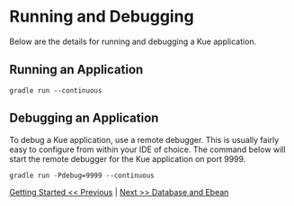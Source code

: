 # Running and Debugging

Below are the details for running and debugging a Kue application.

## Running an Application
```
gradle run --continuous
```

## Debugging an Application
To debug a Kue application, use a remote debugger. This is usually fairly easy
to configure from within your IDE of choice. The command below will start the
remote debugger for the Kue application on port 9999.
```
gradle run -Pdebug=9999 --continuous
```

[Getting Started << Previous](getting-started.md) | [Next >> Database and Ebean](database-and-ebean.md)
